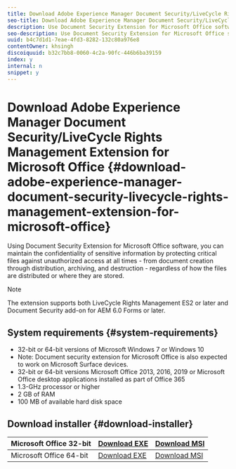 ```yaml
---
title: Download Adobe Experience Manager Document Security/LiveCycle Rights Management Extension for Microsoft Office
seo-title: Download Adobe Experience Manager Document Security/LiveCycle Rights Management Extension for Microsoft Office
description: Use Document Security Extension for Microsoft Office software to protecting critical files against unauthorized access
seo-description: Use Document Security Extension for Microsoft Office software to protecting critical files against unauthorized access
uuid: b4c7d1d1-7eae-4fd3-8282-132c80a976e8
contentOwner: khsingh
discoiquuid: b32c7bb8-0060-4c2a-90fc-446b6ba39159
index: y
internal: n
snippet: y
---
```


# Download Adobe Experience Manager Document Security/LiveCycle Rights Management Extension for Microsoft Office {#download-adobe-experience-manager-document-security-livecycle-rights-management-extension-for-microsoft-office}

Using Document Security Extension for Microsoft Office software, you can maintain the confidentiality of sensitive information by protecting critical files against unauthorized access at all times - from document creation through distribution, archiving, and destruction - regardless of how the files are distributed or where they are stored.

>[!NOTE]
>
>The extension supports both LiveCycle Rights Management ES2 or later and Document Security add-on for AEM 6.0 Forms or later.

## System requirements {#system-requirements}

* 32-bit or 64-bit versions of Microsoft Windows 7 or Windows 10
* Note: Document security extension for Microsoft Office is also expected to work on Microsoft Surface devices.
* 32-bit or 64-bit versions Microsoft Office 2013, 2016, 2019 or Microsoft Office desktop applications installed as part of Office 365
* 1.3-GHz processor or higher
* 2 GB of RAM
* 100 MB of available hard disk space

## Download installer {#download-installer}

| Microsoft Office 32-bit | [Download EXE](http://download.macromedia.com/pub/livecycle/policyserver/DocumentSecurityExtensionforMicrosoftOffice.exe) | [Download MSI](http://download.macromedia.com/pub/livecycle/policyserver/DocumentSecurityExtensionforMicrosoftOffice.zip) |
|---|---|---|
| Microsoft Office 64-bit | [Download EXE](http://download.macromedia.com/pub/livecycle/policyserver/DocumentSecurityExtensionforMicrosoftOffice64.exe) | [Download MSI](http://download.macromedia.com/pub/livecycle/policyserver/DocumentSecurityExtensionforMicrosoftOffice64.zip) |

